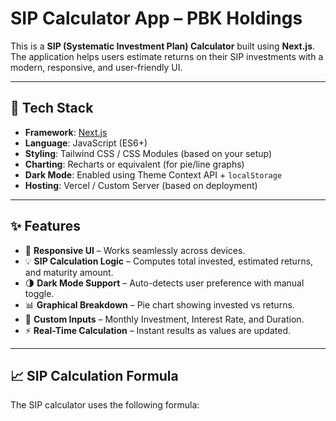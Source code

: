 # SIP Calculator App – PBK Holdings

This is a **SIP (Systematic Investment Plan) Calculator** built using **Next.js**. The application helps users estimate returns on their SIP investments with a modern, responsive, and user-friendly UI.

---

## 🔧 Tech Stack

- **Framework**: [Next.js](https://nextjs.org/)
- **Language**: JavaScript (ES6+)
- **Styling**: Tailwind CSS / CSS Modules (based on your setup)
- **Charting**: Recharts or equivalent (for pie/line graphs)
- **Dark Mode**: Enabled using Theme Context API + `localStorage`
- **Hosting**: Vercel / Custom Server (based on deployment)

---

## ✨ Features

- 📱 **Responsive UI** – Works seamlessly across devices.
- 💡 **SIP Calculation Logic** – Computes total invested, estimated returns, and maturity amount.
- 🌗 **Dark Mode Support** – Auto-detects user preference with manual toggle.
- 📊 **Graphical Breakdown** – Pie chart showing invested vs returns.
- 🔧 **Custom Inputs** – Monthly Investment, Interest Rate, and Duration.
- ⚡ **Real-Time Calculation** – Instant results as values are updated.

---

## 📈 SIP Calculation Formula

The SIP calculator uses the following formula:


